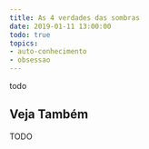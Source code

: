 ```yaml
---
title: As 4 verdades das sombras
date: 2019-01-11 13:00:00
todo: true
topics:
- auto-conhecimento
- obsessao
---
```


todo

## Veja Também
TODO

